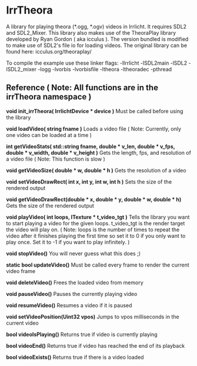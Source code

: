 # IrrTheora
A library for playing theora (*.ogg, *.ogv) videos in Irrlicht. It requires SDL2 and SDL2_Mixer. This library also makes use of the TheoraPlay library developed by Ryan Gordon ( aka icculus ). The version bundled is modified to make use of SDL2's file io for loading videos. The original library can be found here: icculus.org/theoraplay/


To compile the example use these linker flags: -lIrrlicht -lSDL2main -lSDL2 -lSDL2_mixer -logg -lvorbis -lvorbisfile -ltheora -ltheoradec -pthread


## Reference ( Note: All functions are in the irrTheora namespace )

**void init_irrTheora( IrrlichtDevice * device )**
Must be called before using the library

**void loadVideo( string fname )**
Loads a video file ( Note: Currently, only one video can be loaded at a time )

**int getVideoStats( std::string fname, double * v_len, double * v_fps, double * v_width, double * v_height )**
Gets the length, fps, and resolution of a video file  ( Note: This function is slow )

**void getVideoSize( double * w, double * h )**
Gets the resolution of a video

**void setVideoDrawRect( int x, int y, int w, int h )**
Sets the size of the rendered output

**void getVideoDrawRect(double * x, double * y, double * w, double * h)**
Gets the size of the rendered output

**void playVideo( int loops, ITexture * t_video_tgt )**
Tells the library you want to start playing a video for the given loops.  t_video_tgt is the render target the video will play on.  ( Note: loops is the number of times to repeat the video after it finishes playing the first time so set it to 0 if you only want to play once. Set it to -1 if you want to play infinitely. )

**void stopVideo()**
You will never guess what this does  ;)

**static bool updateVideo()**
Must be called every frame to render the current video frame

**void deleteVideo()**
Frees the loaded video from memory

**void pauseVideo()**
Pauses the currently playing video

**void resumeVideo()**
Resumes a video if it is paused

**void setVideoPosition(Uint32 vpos)**
Jumps to vpos milliseconds in the current video

**bool videoIsPlaying()**
Returns true if video is currently playing

**bool videoEnd()**
Returns true if video has reached the end of its playback

**bool videoExists()**
Returns true if there is a video loaded
